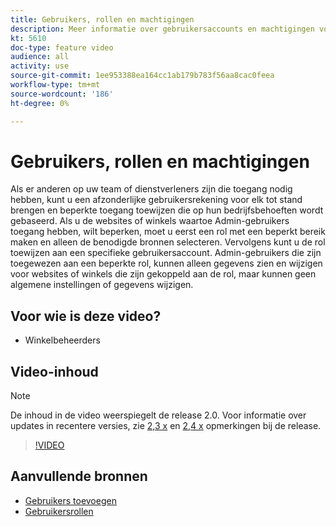 ```yaml
---
title: Gebruikers, rollen en machtigingen
description: Meer informatie over gebruikersaccounts en machtigingen voor het beheren van toegang tot [!DNL Commerce] website en sla gegevens op in de beheerder.
kt: 5610
doc-type: feature video
audience: all
activity: use
source-git-commit: 1ee953388ea164cc1ab179b783f56aa8cac0feea
workflow-type: tm+mt
source-wordcount: '186'
ht-degree: 0%

---
```



# Gebruikers, rollen en machtigingen

Als er anderen op uw team of dienstverleners zijn die toegang nodig hebben, kunt u een afzonderlijke gebruikersrekening voor elk tot stand brengen en beperkte toegang toewijzen die op hun bedrijfsbehoeften wordt gebaseerd. Als u de websites of winkels waartoe Admin-gebruikers toegang hebben, wilt beperken, moet u eerst een rol met een beperkt bereik maken en alleen de benodigde bronnen selecteren. Vervolgens kunt u de rol toewijzen aan een specifieke gebruikersaccount. Admin-gebruikers die zijn toegewezen aan een beperkte rol, kunnen alleen gegevens zien en wijzigen voor websites of winkels die zijn gekoppeld aan de rol, maar kunnen geen algemene instellingen of gegevens wijzigen.

## Voor wie is deze video?

- Winkelbeheerders

## Video-inhoud

>[!NOTE]
>
>De inhoud in de video weerspiegelt de release 2.0. Voor informatie over updates in recentere versies, zie [2,3 x](https://devdocs.magento.com/guides/v2.3/release-notes/bk-release-notes.html) en [2,4 x](https://devdocs.magento.com/guides/v2.4/release-notes/bk-release-notes.html) opmerkingen bij de release.

>[!VIDEO](https://video.tv.adobe.com/v/35788?quality=12&learn=on)

## Aanvullende bronnen

- [Gebruikers toevoegen](https://docs.magento.com/user-guide/system/permissions-users-all.html)
- [Gebruikersrollen](https://docs.magento.com/user-guide/system/permissions-user-roles.html)
